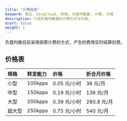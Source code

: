 ```yaml
---
title: "计费指南"
keyword: 青云, QingCloud, 网络, 负载均衡器, 计费, 价格
description: 介绍负载均衡器的计费方式与价格。
draft: false
weight: 2
---
```



负载均衡目前采用按需计费的方式，产生的费用实时结算扣费。

## 价格表

|规格    |转发能力    |价格   |折合月价格    |
|:----|:----|:----|:----|
|小型   |100kpps    |0.05 元/小时 |36 元/月   |
|中型   |150kpps    |0.19 元/小时 |136 元/月    |
|大型   |200kpps    |0.39 元/小时 |280.8 元/月    |
|超大型   |250kpps    |0.75 元/小时 |540 元/月    |
